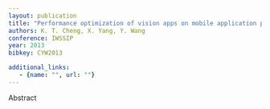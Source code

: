 ```yaml
---
layout: publication
title: "Performance optimization of vision apps on mobile application processor"
authors: K. T. Cheng, X. Yang, Y. Wang
conference: IWSSIP
year: 2013
bibkey: CYW2013

additional_links:
   - {name: "", url: ""}
---
```

Abstract
